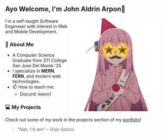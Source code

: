 ## Ayo Welcome, I'm John Aldrin Arpon👋

<img align="right" alt="Coding" width="300" src="https://raw.githubusercontent.com/keero1/keero1/main/bocchi.png">

I'm a self-taught Software Enginneer with interest in Web and Mobile Development.

<h3>🚀 About Me</h3>

* A Computer Science Graduate from STI College San Jose Del Monte '25
* I specialize in **MERN**, **FERN**, and modern web technologies.
* 📫 How to reach me:
  - Discord: keero1
 
<h3>
  💻 My Projects
</h3>
<p>Check out some of my work in the projects section of my <a href="https://johnaldrinarpon.tech">portfolio</a>!</p>

> “Nah, I'd win” – *Gojo Satoru*

<!--
<div align="left">  
  <img align="center" height="180em" src="https://github-readme-stats-eight-theta.vercel.app/api?username=keero1&show_icons=true&theme=dracula&include_all_commits=true&count_private=true"/>
</div>
-->
  

<!--
<img align="center" height="180em" src="https://github-readme-stats-eight-theta.vercel.app/api?username=keero1&show_icons=true&theme=dracula&include_all_commits=true&count_private=true"/>
**keero1/keero1** is a ✨ _special_ ✨ repository because its `README.md` (this file) appears on your GitHub profile.

Here are some ideas to get you started:

- 🔭 I’m currently working on ...
- 🌱 I’m currently learning ...
- 👯 I’m looking to collaborate on ...
- 🤔 I’m looking for help with ...
- 💬 Ask me about ...
- 📫 How to reach me: ...
- 😄 Pronouns: ...
- ⚡ Fun fact: ...
-->
